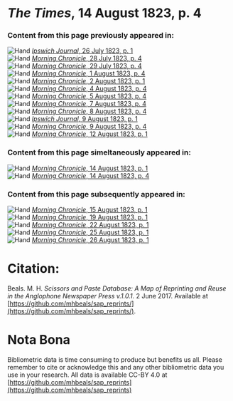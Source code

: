 # *The Times*, 14 August 1823, p. 4  
  
### Content from this page previously appeared in:  
![Hand](http://scissorsandpaste.net/wp-content/uploads/2017/06/smallhandpointer.png) [*Ipswich Journal*, 26 July 1823, p. 1](https://mhbeals.github.io/sap_html/Ipswich-Journal/Ipswich-Journal-26-July-1823-p-1)  
![Hand](http://scissorsandpaste.net/wp-content/uploads/2017/06/smallhandpointer.png) [*Morning Chronicle*, 28 July 1823, p. 4](https://mhbeals.github.io/sap_html/Morning-Chronicle/Morning-Chronicle-28-July-1823-p-4)  
![Hand](http://scissorsandpaste.net/wp-content/uploads/2017/06/smallhandpointer.png) [*Morning Chronicle*, 29 July 1823, p. 4](https://mhbeals.github.io/sap_html/Morning-Chronicle/Morning-Chronicle-29-July-1823-p-4)  
![Hand](http://scissorsandpaste.net/wp-content/uploads/2017/06/smallhandpointer.png) [*Morning Chronicle*, 1 August 1823, p. 4](https://mhbeals.github.io/sap_html/Morning-Chronicle/Morning-Chronicle-1-August-1823-p-4)  
![Hand](http://scissorsandpaste.net/wp-content/uploads/2017/06/smallhandpointer.png) [*Morning Chronicle*, 2 August 1823, p. 1](https://mhbeals.github.io/sap_html/Morning-Chronicle/Morning-Chronicle-2-August-1823-p-1)  
![Hand](http://scissorsandpaste.net/wp-content/uploads/2017/06/smallhandpointer.png) [*Morning Chronicle*, 4 August 1823, p. 4](https://mhbeals.github.io/sap_html/Morning-Chronicle/Morning-Chronicle-4-August-1823-p-4)  
![Hand](http://scissorsandpaste.net/wp-content/uploads/2017/06/smallhandpointer.png) [*Morning Chronicle*, 5 August 1823, p. 4](https://mhbeals.github.io/sap_html/Morning-Chronicle/Morning-Chronicle-5-August-1823-p-4)  
![Hand](http://scissorsandpaste.net/wp-content/uploads/2017/06/smallhandpointer.png) [*Morning Chronicle*, 7 August 1823, p. 4](https://mhbeals.github.io/sap_html/Morning-Chronicle/Morning-Chronicle-7-August-1823-p-4)  
![Hand](http://scissorsandpaste.net/wp-content/uploads/2017/06/smallhandpointer.png) [*Morning Chronicle*, 8 August 1823, p. 4](https://mhbeals.github.io/sap_html/Morning-Chronicle/Morning-Chronicle-8-August-1823-p-4)  
![Hand](http://scissorsandpaste.net/wp-content/uploads/2017/06/smallhandpointer.png) [*Ipswich Journal*, 9 August 1823, p. 1](https://mhbeals.github.io/sap_html/Ipswich-Journal/Ipswich-Journal-9-August-1823-p-1)  
![Hand](http://scissorsandpaste.net/wp-content/uploads/2017/06/smallhandpointer.png) [*Morning Chronicle*, 9 August 1823, p. 4](https://mhbeals.github.io/sap_html/Morning-Chronicle/Morning-Chronicle-9-August-1823-p-4)  
![Hand](http://scissorsandpaste.net/wp-content/uploads/2017/06/smallhandpointer.png) [*Morning Chronicle*, 12 August 1823, p. 1](https://mhbeals.github.io/sap_html/Morning-Chronicle/Morning-Chronicle-12-August-1823-p-1)  
  
### Content from this page simeltaneously appeared in:  
![Hand](http://scissorsandpaste.net/wp-content/uploads/2017/06/smallhandpointer.png) [*Morning Chronicle*, 14 August 1823, p. 1](https://mhbeals.github.io/sap_html/Morning-Chronicle/Morning-Chronicle-14-August-1823-p-1)  
![Hand](http://scissorsandpaste.net/wp-content/uploads/2017/06/smallhandpointer.png) [*Morning Chronicle*, 14 August 1823, p. 4](https://mhbeals.github.io/sap_html/Morning-Chronicle/Morning-Chronicle-14-August-1823-p-4)  
  
### Content from this page subsequently appeared in:  
![Hand](http://scissorsandpaste.net/wp-content/uploads/2017/06/smallhandpointer.png) [*Morning Chronicle*, 15 August 1823, p. 1](https://mhbeals.github.io/sap_html/Morning-Chronicle/Morning-Chronicle-15-August-1823-p-1)  
![Hand](http://scissorsandpaste.net/wp-content/uploads/2017/06/smallhandpointer.png) [*Morning Chronicle*, 19 August 1823, p. 1](https://mhbeals.github.io/sap_html/Morning-Chronicle/Morning-Chronicle-19-August-1823-p-1)  
![Hand](http://scissorsandpaste.net/wp-content/uploads/2017/06/smallhandpointer.png) [*Morning Chronicle*, 22 August 1823, p. 1](https://mhbeals.github.io/sap_html/Morning-Chronicle/Morning-Chronicle-22-August-1823-p-1)  
![Hand](http://scissorsandpaste.net/wp-content/uploads/2017/06/smallhandpointer.png) [*Morning Chronicle*, 25 August 1823, p. 1](https://mhbeals.github.io/sap_html/Morning-Chronicle/Morning-Chronicle-25-August-1823-p-1)  
![Hand](http://scissorsandpaste.net/wp-content/uploads/2017/06/smallhandpointer.png) [*Morning Chronicle*, 26 August 1823, p. 1](https://mhbeals.github.io/sap_html/Morning-Chronicle/Morning-Chronicle-26-August-1823-p-1)  


# Citation: 

Beals. M. H. *Scissors and Paste Database: A Map of Reprinting and Reuse in the Anglophone Newspaper Press v.1.0.1.* 2 June 2017. Available at [https://github.com/mhbeals/sap_reprints/](https://github.com/mhbeals/sap_reprints/). 

# Nota Bona

Bibliometric data is time consuming to produce but benefits us all. Please remember to cite or acknowledge this and any other bibliometric data you use in your research. All data is available CC-BY 4.0 at [https://github.com/mhbeals/sap_reprints](https://github.com/mhbeals/sap_reprints)